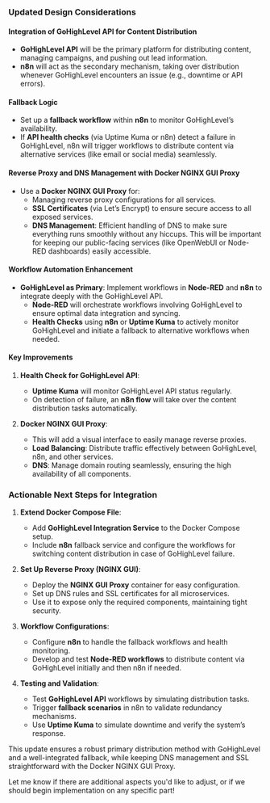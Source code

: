 

### **Updated Design Considerations**

#### **Integration of GoHighLevel API for Content Distribution**
- **GoHighLevel API** will be the primary platform for distributing content, managing campaigns, and pushing out lead information.
- **n8n** will act as the secondary mechanism, taking over distribution whenever GoHighLevel encounters an issue (e.g., downtime or API errors).
#### **Fallback Logic**
- Set up a **fallback workflow** within **n8n** to monitor GoHighLevel’s availability.
- If **API health checks** (via Uptime Kuma or n8n) detect a failure in GoHighLevel, n8n will trigger workflows to distribute content via alternative services (like email or social media) seamlessly.

#### **Reverse Proxy and DNS Management with Docker NGINX GUI Proxy**
- Use a **Docker NGINX GUI Proxy** for:
  - Managing reverse proxy configurations for all services.
  - **SSL Certificates** (via Let’s Encrypt) to ensure secure access to all exposed services.
  - **DNS Management**: Efficient handling of DNS to make sure everything runs smoothly without any hiccups. This will be important for keeping our public-facing services (like OpenWebUI or Node-RED dashboards) easily accessible.

#### **Workflow Automation Enhancement**
- **GoHighLevel as Primary**: Implement workflows in **Node-RED** and **n8n** to integrate deeply with the GoHighLevel API.
  - **Node-RED** will orchestrate workflows involving GoHighLevel to ensure optimal data integration and syncing.
  - **Health Checks** using **n8n** or **Uptime Kuma** to actively monitor GoHighLevel and initiate a fallback to alternative workflows when needed.

#### **Key Improvements**
1. **Health Check for GoHighLevel API**:
   - **Uptime Kuma** will monitor GoHighLevel API status regularly.
   - On detection of failure, an **n8n flow** will take over the content distribution tasks automatically.

2. **Docker NGINX GUI Proxy**:
   - This will add a visual interface to easily manage reverse proxies.
   - **Load Balancing**: Distribute traffic effectively between GoHighLevel, n8n, and other services.
   - **DNS**: Manage domain routing seamlessly, ensuring the high availability of all components.

### **Actionable Next Steps for Integration**
1. **Extend Docker Compose File**:
   - Add **GoHighLevel Integration Service** to the Docker Compose setup.
   - Include **n8n** fallback service and configure the workflows for switching content distribution in case of GoHighLevel failure.

2. **Set Up Reverse Proxy (NGINX GUI)**:
   - Deploy the **NGINX GUI Proxy** container for easy configuration.
   - Set up DNS rules and SSL certificates for all microservices.
   - Use it to expose only the required components, maintaining tight security.

3. **Workflow Configurations**:
   - Configure **n8n** to handle the fallback workflows and health monitoring.
   - Develop and test **Node-RED workflows** to distribute content via GoHighLevel initially and then n8n if needed.

4. **Testing and Validation**:
   - Test **GoHighLevel API** workflows by simulating distribution tasks.
   - Trigger **fallback scenarios** in n8n to validate redundancy mechanisms.
   - Use **Uptime Kuma** to simulate downtime and verify the system’s response.

This update ensures a robust primary distribution method with GoHighLevel and a well-integrated fallback, while keeping DNS management and SSL straightforward with the Docker NGINX GUI Proxy.

Let me know if there are additional aspects you'd like to adjust, or if we should begin implementation on any specific part!
